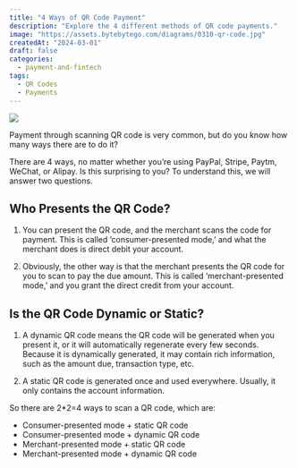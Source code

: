 ```yaml
---
title: "4 Ways of QR Code Payment"
description: "Explore the 4 different methods of QR code payments."
image: "https://assets.bytebytego.com/diagrams/0310-qr-code.jpg"
createdAt: "2024-03-01"
draft: false
categories:
  - payment-and-fintech
tags:
  - QR Codes
  - Payments
---
```


![](https://assets.bytebytego.com/diagrams/0310-qr-code.jpg)

Payment through scanning QR code is very common, but do you know how many ways there are to do it?

There are 4 ways, no matter whether you’re using PayPal, Stripe, Paytm, WeChat, or Alipay. Is this surprising to you? To understand this, we will answer two questions.

## Who Presents the QR Code?

1.  You can present the QR code, and the merchant scans the code for payment. This is called ‘consumer-presented mode,’ and what the merchant does is direct debit your account.

2.  Obviously, the other way is that the merchant presents the QR code for you to scan to pay the due amount. This is called ‘merchant-presented mode,’ and you grant the direct credit from your account.

## Is the QR Code Dynamic or Static?

1.  A dynamic QR code means the QR code will be generated when you present it, or it will automatically regenerate every few seconds. Because it is dynamically generated, it may contain rich information, such as the amount due, transaction type, etc.

2.  A static QR code is generated once and used everywhere. Usually, it only contains the account information.

So there are 2*2=4 ways to scan a QR code, which are:

*   Consumer-presented mode + static QR code
*   Consumer-presented mode + dynamic QR code
*   Merchant-presented mode + static QR code
*   Merchant-presented mode + dynamic QR code
